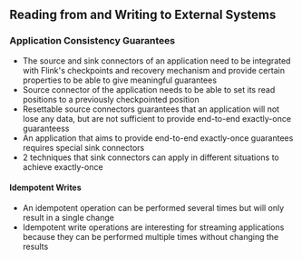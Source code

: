 ## Reading from and Writing to External Systems

### Application Consistency Guarantees

- The source and sink connectors of an application need to be integrated with Flink's checkpoints and recovery mechanism and provide certain properties to be able to give meaningful guarantees
- Source connector of the application needs to be able to set its read positions to a previously checkpointed position
- Resettable source connectors guarantees that an application will not lose any data, but are not sufficient to provide end-to-end exactly-once guaranteess
- An application that aims to provide end-to-end exactly-once guarantees requires special sink connectors
- 2 techniques that sink connectors can apply in different situations to achieve exactly-once

#### Idempotent Writes

- An idempotent operation can be performed several times but will only result in a single change
- Idempotent write operations are interesting for streaming applications because they can be performed multiple times without changing the results
